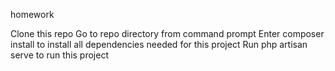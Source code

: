 homework

Clone this repo
Go to repo directory from command prompt
Enter composer install to install all dependencies needed for this project
Run php artisan serve to run this project

